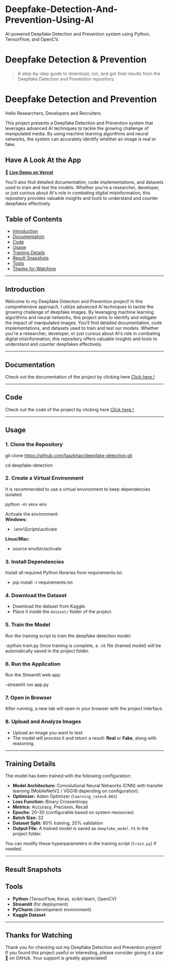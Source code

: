 # Deepfake-Detection-And-Prevention-Using-AI
AI-powered Deepfake Detection and Prevention system using Python, TensorFlow, and OpenCV.
# Deepfake Detection & Prevention

> A step-by-step guide to download, run, and get final results from the Deepfake Detection and Prevention repository.
# Deepfake Detection and Prevention

Hello Researchers, Developers and Recruiters.

This project presents a Deepfake Detection and Prevention system that leverages advanced AI techniques to tackle the growing challenge of manipulated media. By using machine learning algorithms and neural networks, the system can accurately identify whether an image is real or fake.

## Have A Look At the App
🔗 **[Live Demo on Vercel](https://deepfake-detection-and-prevention-u-git-a997c1-faaz06s-projects.vercel.app?_vercel_share=DGahs3q76qt2RruKIbDmmVwe1Y8Jpcfk)**  

You'll also find detailed documentation, code implementations, and datasets used to train and test the models. Whether you're a researcher, developer, or just curious about AI's role in combating digital misinformation, this repository provides valuable insights and tools to understand and counter deepfakes effectively.


## Table of Contents
- [Introduction](#introduction)  
- [Documentation](#documentation)  
- [Code](#code)  
- [Usage](#usage)  
- [Training Details](#training-details)  
- [Result Snapshots](#result-snapshots)  
- [Tools](#tools)  
- [Thanks for Watching](#thanks-for-watching)  


---

## Introduction


Welcome to my Deepfake Detection and Prevention project! In this comprehensive approach, I utilize advanced AI techniques to tackle the growing challenge of deepfake images. By leveraging machine learning algorithms and neural networks, this project aims to identify and mitigate the impact of manipulated images. You'll find detailed documentation, code implementations, and datasets used to train and test our models. Whether you're a researcher, developer, or just curious about AI's role in combating digital misinformation, this repository offers valuable insights and tools to understand and counter deepfakes effectively.

---

## Documentation
Check out the documentation of the project by clicking here [Click here.!](https://github.com/Faaz06/Deepfake-Detection-And-Prevention-Using-AI/blob/main/Deepfake%20detection%20and%20prevention%20Black%20book%20Documentation.pdf)

---

## Code
Check out the code of the project by clicking here [Click here.!](https://github.com/Faaz06/Deepfake-Detection-And-Prevention-Using-AI/tree/main)


---

## Usage

### 1. Clone the Repository
git clone https://github.com/faazkhan/deepfake-detection.git

cd deepfake-detection

### 2. Create a Virtual Environment
It is recommended to use a virtual environment to keep dependencies isolated.

python -m venv env

Activate the environment:  
**Windows:**
- .\env\Scripts\activate

**Linux/Mac:**
- source env/bin/activate

### 3. Install Dependencies
Install all required Python libraries from requirements.txt.
- pip install -r requirements.txt

### 4. Download the Dataset
- Download the dataset from Kaggle.  
- Place it inside the `dataset/` folder of the project.  

### 5. Train the Model
Run the training script to train the deepfake detection model:

 -python train.py
 Once training is complete, a `.h5` file (trained model) will be automatically saved in the project folder.

### 6. Run the Application
Run the Streamlit web app:

-streamlit run app.py


### 7. Open in Browser
After running, a new tab will open in your browser with the project interface.

### 8. Upload and Analyze Images
- Upload an image you want to test.  
- The model will process it and return a result: **Real** or **Fake**, along with reasoning.  

---

## Training Details
The model has been trained with the following configuration:
- **Model Architecture:** Convolutional Neural Networks (CNN) with transfer learning (MobileNetV2 / VGG16 depending on configuration).  
- **Optimizer:** Adam Optimizer (`learning_rate=0.001`)  
- **Loss Function:** Binary Crossentropy  
- **Metrics:** Accuracy, Precision, Recall  
- **Epochs:** 20–30 (configurable based on system resources)  
- **Batch Size:** 32  
- **Dataset Split:** 80% training, 20% validation  
- **Output File:** A trained model is saved as `deepfake_model.h5` in the project folder.  

You can modify these hyperparameters in the training script (`train.py`) if needed.  

---

## Result Snapshots


## Tools
- **Python** (TensorFlow, Keras, scikit-learn, OpenCV)  
- **Streamlit** (for deployment)  
- **PyCharm** (development environment)  
- **Kaggle Dataset**  

---

## Thanks for Watching
Thank you for checking out my Deepfake Detection and Prevention project! If you found this project useful or interesting, please consider giving it a star 🌟 on GitHub. Your support is greatly appreciated!



